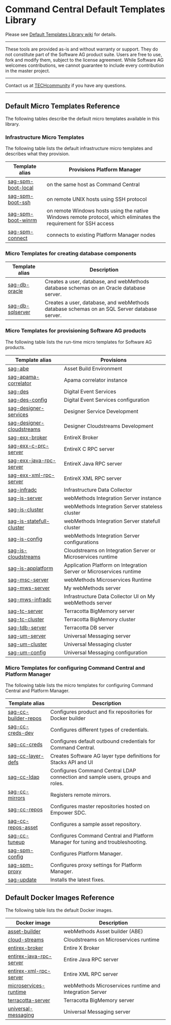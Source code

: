 <!-- Copyright 2013 - 2018 Software AG, Darmstadt, Germany and/or its licensors

   SPDX-License-Identifier: Apache-2.0

    Licensed under the Apache License, Version 2.0 (the "License");
    you may not use this file except in compliance with the License.
    You may obtain a copy of the License at

        http://www.apache.org/licenses/LICENSE-2.0

    Unless required by applicable law or agreed to in writing, software
    distributed under the License is distributed on an "AS IS" BASIS,
     WITHOUT WARRANTIES OR CONDITIONS OF ANY KIND, either express or implied.
     See the License for the specific language governing permissions and

     limitations under the License.                                                  

-->

# Command Central Default Templates Library

Please see [Default Templates Library wiki](https://github.com/SoftwareAG/sagdevops-templates/wiki) for details.

______________________
These tools are provided as-is and without warranty or support. They do not constitute part of the Software AG product suite. Users are free to use, fork and modify them, subject to the license agreement. While Software AG welcomes contributions, we cannot guarantee to include every contribution in the master project.
______________________

Contact us at [TECHcommunity](mailto:technologycommunity@softwareag.com?subject=Github/SoftwareAG) if you have any questions.
______________________

## Default Micro Templates Reference

The following tables describe the default micro templates available in this library.

### Infrastructure Micro Templates

The following table lists the default infrastructure micro templates and describes what they provision.

Template alias | Provisions Platform Manager
-------------------------|--------------------------------
[sag-spm-boot-local](templates/sag-spm-boot-local) | on the same host as Command Central
[sag-spm-boot-ssh](templates/sag-spm-boot-ssh) | on remote UNIX hosts using SSH protocol
[sag-spm-boot-winrm](templates/sag-spm-boot-winrm) | on remote Windows hosts using the native	Windows remote protocol, which eliminates the requirement for SSH access
[sag-spm-connect](templates/sag-spm-connect) | connects to existing Platform Manager nodes

### Micro Templates for creating database components

Template alias | Description
-------------------------|--------------------------------
[sag-db-oracle](templates/sag-db-oracle) | Creates a user, database, and webMethods database schemas on an Oracle database server.
[sag-db-sqlserver](templates/sag-db-sqlserver) | Creates a user, database, and webMethods database schemas on an SQL Server database server.

### Micro Templates for provisioning Software AG products

The following table lists the run-time micro templates for Software AG products.

Template alias | Provisions
-------------------------|--------------------------------
[sag-abe](templates/sag-ab) | Asset Build Environment
[sag-apama-correlator](templates/sag-apama-correlator) | Apama correlator instance
[sag-des](templates/sag-des) | Digital Event Services
[sag-des-config](templates/sag-des-config) | Digital Event Services configuration
[sag-designer-services](templates/sag-designer-services) | Designer Service Development
[sag-designer-cloudstreams](templates/sag-designer-services) | Designer Cloudstreams Development
[sag-exx-broker](templates/sag-exx-broker) | EntireX Broker
[sag-exx-c-prc-server](templates/sag-exx-c-rpc-server) | EntireX C RPC server
[sag-exx-java-rpc-server](templates/sag-exx-java-rpc-server) | EntireX Java RPC server
[sag-exx-xml-rpc-server](templates/sag-exx-xml-rpc-server) | EntireX XML RPC server
[sag-infradc](templates/sag-infradc) | Infrastructure Data Collector
[sag-is-server](templates/sag-is-server) | webMethods Integration Server instance
[sag-is-cluster](templates/sag-is-cluster) | webMethods Integration Server stateless cluster
[sag-is-statefull-cluster](templates/sag-is-statefull-cluster) | webMethods Integration Server statefull cluster
[sag-is-config](templates/sag-is-config) | webMethods Integration Server configurations
[sag-is-cloudstreams](templates/sag-is-applatform) | Cloudstreams on Integration Server or Microservices runtime
[sag-is-applatform](templates/sag-is-applatform) | Application Platform on Integration Server or Microservices runtime
[sag-msc-server](templates/sag-msc-server) | webMethods Microservices Runtime
[sag-mws-server](templates/sag-mws-server) | My webMethods server
[sag-mws-infradc](templates/sag-mws-server) | Infrastructure Data Collector UI on My webMethods server
[sag-tc-server](templates/sag-tc-server) | Terracotta BigMemory server
[sag-tc-cluster](templates/sag-tc-cluster) | Terracotta BigMemory cluster
[sag-tdb-server](templates/sag-tdb-server) | Terracotta DB server
[sag-um-server](templates/sag-um-server) | Universal Messaging server
[sag-um-cluster](templates/sag-um-cluster) | Universal Messaging cluster
[sag-um-config](templates/sag-um-config) | Universal Messaging configuration

### Micro Templates for configuring Command Central and Platform Manager

The following table lists the micro templates for configuring Command Central and Platform Manager.

Template alias | Description
-------------------------|--------------------------------
[sag-cc-builder-repos](templates/sag-cc-builder-dev) | Configures product and fix repositories for Docker builder
[sag-cc-creds-dev](templates/sag-cc-creds-dev) | Configures different types of credentials.
[sag-cc-creds](templates/sag-cc-creds) | Configures default outbound credentials for Command Central.
[sag-cc-layer-defs](templates/sag-cc-layer-defs) | Creates Software AG layer type definitions for Stacks API and UI
[sag-cc-ldap](templates/sag-spm-boot-local) | Configures Command Central LDAP connection and sample users, groups and roles.
[sag-cc-mirrors](templates/sag-cc-mirrors) | Registers remote mirrors.
[sag-cc-repos](templates/sag-cc-repos) | Configures master repositories hosted on Empower SDC.
[sag-cc-repos-asset](templates/sag-cc-repos-asset) | Configures a sample asset repository.
[sag-cc-tuneup](templates/sag-cc-tuneup) | Configures Command Central and Platform Manager for tuning and troubleshooting.
[sag-spm-config](templates/sag-spm-config) | Configures Platform Manager.
[sag-spm-proxy](templates/sag-spm-proxy) | Configures proxy settings for Platform Manager.
[sag-update](templates/sag-update) | Installs the latest fixes.

## Default Docker Images Reference

The following table lists the default Docker images.

Docker image | Description
-------------------------|--------------------------------
[asset-builder](containers/asset-builder) | webMethods Asset builder (ABE)
[cloud-streams](containers/cloud-streams) | Cloudstreams on Microservices runtime
[entirex-broker](containers/entirex-broker) | Entire X Broker
[entirex-java-rpc-server](containers/entirex-java-rpc-server) | Entire Java RPC server
[entirex-xml-rpc-server](containers/entirex-xml-rpc-server) | Entire XML RPC server
[microservices-runtime](containers/microservices-runtime) | webMethods Microservices runtime and Integration Server
[terracotta-server](containers/terracotta-server) | Terracotta BigMemory server
[universal-messaging](containers/universal-messages) | Universal Messaging server
